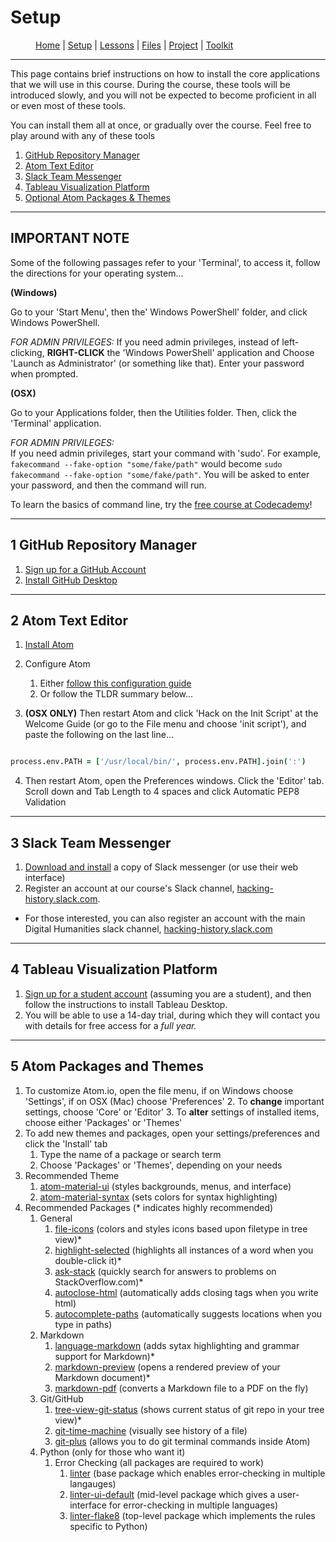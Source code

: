 # Setup

<figure>
    <p>
        <a href="{{site.baseurl}}/index.html">Home</a> |
        <a href="{{site.baseurl}}/pages/setup.html">Setup</a> |
        <a href="{{site.baseurl}}/pages/lessons.html">Lessons</a> |
        <a href="{{site.baseurl}}/pages/files.html">Files</a> |
        <a href="{{site.baseurl}}/pages/project.html">Project</a> |
        <a href="{{site.baseurl}}/pages/toolkit.html">Toolkit</a>
    </p>
</figure>

---

This page contains brief instructions on how to install the core applications that we will use in this course. During the course, these tools will be introduced slowly, and you will not be expected to become proficient in all or even most of these tools.

You can install them all at once, or gradually over the course. Feel free to play around with any of these tools

1. [GitHub Repository Manager](#1-github-repository-manager)
2. [Atom Text Editor](#2-atom-text-editor)
3. [Slack Team Messenger](#3-slack-team-messenger)
4. [Tableau Visualization Platform](#4-tableau-visualization-platform)
5. [Optional Atom Packages & Themes](#6-atom-packages-and-themes)

---

## IMPORTANT NOTE

Some of the following passages refer to your 'Terminal', to access it, follow the directions for your operating system...

**(Windows)**

Go to your 'Start Menu', then the' Windows PowerShell' folder, and click Windows PowerShell.

*FOR ADMIN PRIVILEGES:* If you need admin privileges, instead of left-clicking, **RIGHT-CLICK** the 'Windows PowerShell' application and Choose 'Launch as Administrator' (or something like that). Enter your password when prompted.

**(OSX)**

Go to your Applications folder, then the Utilities folder. Then, click the 'Terminal' application.

*FOR ADMIN PRIVILEGES:* <br> If you need admin privileges, start your command with 'sudo'. For example, `fakecommand --fake-option "some/fake/path"` would become `sudo fakecommand --fake-option "some/fake/path"`. You will be asked to enter your password, and then the command will run.

To learn the basics of command line, try the [free course at Codecademy](https://www.codecademy.com/)!

---

## 1 GitHub Repository Manager

1. [Sign up for a GitHub Account](https://github.com)
2. [Install GitHub Desktop](https://desktop.github.com/)

---

## 2 Atom Text Editor

1. [Install Atom](https://atom.io/)
2. Configure Atom
    1. Either [follow this configuration guide](http://www.marinamele.com/install-and-configure-atom-editor-for-python)
    2. Or follow the TLDR summary below...


3. **(OSX ONLY)** Then restart Atom and click 'Hack on the Init Script' at the Welcome Guide (or go to the File menu and choose 'init script'), and paste the following on the last line...
```coffee

process.env.PATH = ['/usr/local/bin/', process.env.PATH].join(':')
```

4. Then restart Atom, open the Preferences windows. Click the 'Editor' tab. Scroll down and Tab Length to 4 spaces and click Automatic PEP8 Validation

---

## 3 Slack Team Messenger

1. [Download and install](https://slack.com/downloads/) a copy of Slack messenger (or use their web interface)
2. Register an account at our course's Slack channel, [hacking-history.slack.com](https://hacking-history.slack.com/).

* For those interested, you can also register an account with the main Digital Humanities slack channel, [hacking-history.slack.com](https://digitalhumanities.slack.com/)

---

## 4 Tableau Visualization Platform

1. [Sign up for a student account](https://www.tableau.com/academic) (assuming you are a student), and then follow the instructions to install Tableau Desktop.
2. You will be able to use a 14-day trial, during which they will contact you with details for free access for a *full year.*

---

## 5 Atom Packages and Themes

1. To customize Atom.io, open the file menu, if on Windows choose 'Settings', if on OSX (Mac) choose 'Preferences'
    2. To **change** important settings, choose 'Core' or 'Editor'
    3. To **alter** settings of installed items, choose either 'Packages' or 'Themes'
3. To add new themes and packages, open your settings/preferences and click the 'Install' tab
    1. Type the name of a package or search term
    2. Choose 'Packages' or 'Themes', depending on your needs
3. Recommended Theme
    1. [atom-material-ui](https://atom.io/themes/atom-material-ui) (styles backgrounds, menus, and interface)
    2. [atom-material-syntax](https://atom.io/themes/atom-material-syntax) (sets colors for syntax highlighting)
4. Recommended Packages (* indicates highly recommended)
    1. General
        1. [file-icons](https://atom.io/packages/file-icons) (colors and styles icons based upon filetype in tree view)*
        2. [highlight-selected](https://atom.io/packages/highlight-selected) (highlights all instances of a word when you double-click it)*
        3. [ask-stack](https://atom.io/packages/ask-stack) (quickly search for answers to problems on StackOverflow.com)*
        3. [autoclose-html](https://atom.io/packages/autoclose-html) (automatically adds closing tags when you write html)
        4. [autocomplete-paths](https://atom.io/packages/autocomplete-paths) (automatically suggests locations when you type in paths)
    2. Markdown
        1. [language-markdown](https://atom.io/packages/language-markdown) (adds sytax highlighting and grammar support for Markdown)*
        2. [markdown-preview](https://atom.io/packages/markdown-preview) (opens a rendered preview of your Markdown document)*
        3. [markdown-pdf](https://atom.io/packages/markdown-pdf) (converts a Markdown file to a PDF on the fly)
    3. Git/GitHub
        1. [tree-view-git-status](https://atom.io/packages/tree-view-git-status) (shows current status of git repo in your tree view)*
        2. [git-time-machine](https://atom.io/packages/git-time-machine) (visually see history of a file)
        3. [git-plus](https://atom.io/packages/git-plus) (allows you to do git terminal commands inside Atom)
    4. Python (only for those who want it)
        1. Error Checking (all packages are required to work)
            1. [linter](https://atom.io/packages/linter) (base package which enables error-checking in multiple langauges)
            2. [linter-ui-default](https://atom.io/packages/linter-ui-default) (mid-level package which gives a user-interface for error-checking in multiple languages)
            3. [linter-flake8](https://atom.io/packages/linter-flake8) (top-level package which implements the rules specific to Python)
